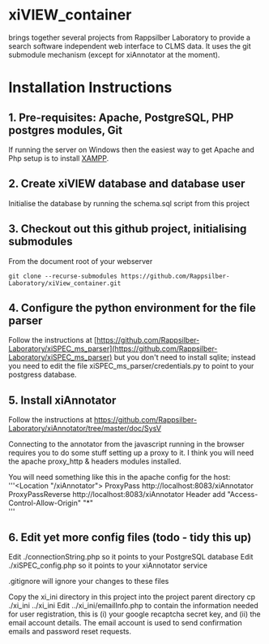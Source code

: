 # xiVIEW_container

brings together several projects from Rappsilber Laboratory to provide a search software independent web interface to CLMS data. It uses the git submodule mechanism (except for xiAnnotator at the moment).

# Installation Instructions

## 1. Pre-requisites: Apache, PostgreSQL, PHP postgres modules, Git

If running the server on Windows then the easiest way to get Apache and Php setup is to install [XAMPP](https://www.apachefriends.org/download.html).

## 2. Create xiVIEW database and database user

Initialise the database by running the schema.sql script from this project

## 3. Checkout out this github project, initialising submodules

From the document root of your webserver
      
`git clone --recurse-submodules https://github.com/Rappsilber-Laboratory/xiView_container.git
`

## 4. Configure the python environment for the file parser

Follow the instructions at [https://github.com/Rappsilber-Laboratory/xiSPEC_ms_parser](https://github.com/Rappsilber-Laboratory/xiSPEC_ms_parser) but you don't need to install sqlite; instead you need to edit the file xiSPEC_ms_parser/credentials.py to point to your postgress database.

## 5. Install xiAnnotator

Follow the instructions at  https://github.com/Rappsilber-Laboratory/xiAnnotator/tree/master/doc/SysV

Connecting to the annotator from the javascript running in the browser requires you to do some stuff setting up a proxy to it.
I think you will need the apache proxy_http & headers modules installed.

You will need something like this in the apache config for the host:
'''<Location "/xiAnnotator">
   ProxyPass http://localhost:8083/xiAnnotator
   ProxyPassReverse http://localhost:8083/xiAnnotator
   Header add "Access-Control-Allow-Origin" "*"
</Location>  
'''

## 6. Edit yet more config files (todo - tidy this up)

Edit ./connectionString.php so it points to your PostgreSQL database
Edit ./xiSPEC_config.php so it points to your xiAnnotator service

.gitignore will ignore your changes to these files

Copy the xi_ini directory in this project into the project parent directory
cp ./xi_ini ../xi_ini
Edit ../xi_ini/emailInfo.php to contain the information needed for user registration, this is (i) your google recaptcha secret key, and (ii) the email account details.
The email account is used to send confirmation emails and password reset requests.
